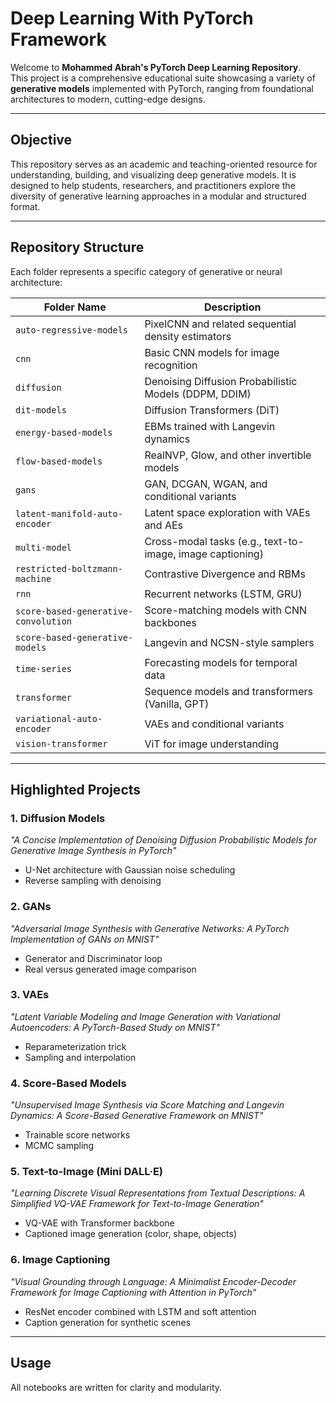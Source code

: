 # Deep Learning With PyTorch Framework

Welcome to **Mohammed Abrah's PyTorch Deep Learning Repository**.  
This project is a comprehensive educational suite showcasing a variety of **generative models** implemented with PyTorch, ranging from foundational architectures to modern, cutting-edge designs.

---

## Objective

This repository serves as an academic and teaching-oriented resource for understanding, building, and visualizing deep generative models. It is designed to help students, researchers, and practitioners explore the diversity of generative learning approaches in a modular and structured format.

---

## Repository Structure

Each folder represents a specific category of generative or neural architecture:

| Folder Name                          | Description                                               |
| ------------------------------------ | --------------------------------------------------------- |
| `auto-regressive-models`             | PixelCNN and related sequential density estimators        |
| `cnn`                                | Basic CNN models for image recognition                    |
| `diffusion`                          | Denoising Diffusion Probabilistic Models (DDPM, DDIM)     |
| `dit-models`                         | Diffusion Transformers (DiT)                              |
| `energy-based-models`                | EBMs trained with Langevin dynamics                       |
| `flow-based-models`                  | RealNVP, Glow, and other invertible models                |
| `gans`                               | GAN, DCGAN, WGAN, and conditional variants                |
| `latent-manifold-auto-encoder`       | Latent space exploration with VAEs and AEs                |
| `multi-model`                        | Cross-modal tasks (e.g., text-to-image, image captioning) |
| `restricted-boltzmann-machine`       | Contrastive Divergence and RBMs                           |
| `rnn`                                | Recurrent networks (LSTM, GRU)                            |
| `score-based-generative-convolution` | Score-matching models with CNN backbones                  |
| `score-based-generative-models`      | Langevin and NCSN-style samplers                          |
| `time-series`                        | Forecasting models for temporal data                      |
| `transformer`                        | Sequence models and transformers (Vanilla, GPT)           |
| `variational-auto-encoder`           | VAEs and conditional variants                             |
| `vision-transformer`                 | ViT for image understanding                               |

---

## Highlighted Projects

### 1. Diffusion Models
*"A Concise Implementation of Denoising Diffusion Probabilistic Models for Generative Image Synthesis in PyTorch"*

- U-Net architecture with Gaussian noise scheduling  
- Reverse sampling with denoising  

### 2. GANs
*"Adversarial Image Synthesis with Generative Networks: A PyTorch Implementation of GANs on MNIST"*

- Generator and Discriminator loop  
- Real versus generated image comparison  

### 3. VAEs
*"Latent Variable Modeling and Image Generation with Variational Autoencoders: A PyTorch-Based Study on MNIST"*

- Reparameterization trick  
- Sampling and interpolation  

### 4. Score-Based Models
*"Unsupervised Image Synthesis via Score Matching and Langevin Dynamics: A Score-Based Generative Framework on MNIST"*

- Trainable score networks  
- MCMC sampling  

### 5. Text-to-Image (Mini DALL·E)
*"Learning Discrete Visual Representations from Textual Descriptions: A Simplified VQ-VAE Framework for Text-to-Image Generation"*

- VQ-VAE with Transformer backbone  
- Captioned image generation (color, shape, objects)  

### 6. Image Captioning
*"Visual Grounding through Language: A Minimalist Encoder-Decoder Framework for Image Captioning with Attention in PyTorch"*

- ResNet encoder combined with LSTM and soft attention  
- Caption generation for synthetic scenes  

---

## Usage

All notebooks are written for clarity and modularity.
